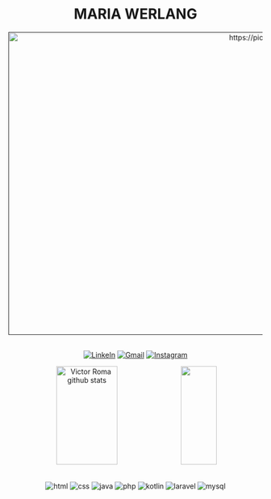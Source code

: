 
<h1 align="center"> MARIA WERLANG </h1>
<div align="center">
  <a href=""><img src="https://images5.alphacoders.com/491/491037.jpg" width="1000" height="600" border="0" alt="https://picasion.com/" /></a>
</div> 

<br>
<div align="center"> 

[![LinkeIn](https://img.shields.io/badge/LinkedIn-8CFFDD?style=for-the-badge&logo=linkedin&logoColor=white)](https://www.linkedin.com/in/maria-werlang666/)
[![Gmail](https://img.shields.io/badge/Gmail-39B8C6?style=for-the-badge&logo=gmail&logoColor=white)](https://werlang.mariaeduarda@gmail.com)
[![Instagram](https://img.shields.io/badge/Instagram-275BD8?style=for-the-badge&logo=instagram&logoColor=white)](https://www.instagram.com/gnalrew666/)

</div>


<div align="center">  
  <img width="49%" height="195px" src="https://github-readme-stats.vercel.app/api?username=MariaWerlang&show_icons=true&count_private=true&hide_border=true&title_color=39B8C6&icon_color=87CEFA&text_color=E0FFFF&bg_color=0d1117" alt="Victor Roma github stats" /> 
  <img width="37.5%" height="195px" src="https://github-readme-stats.vercel.app/api/top-langs/?username=MariaWerlang&layout=compact&hide_border=true&title_color=39B8C6&text_color=E0FFFF&bg_color=0d1117" />
</div>

<br>

<div align="center" style="display: inline_block">

![html](https://img.shields.io/badge/HTML5-2e49d1?style=for-the-badge&logo=html5&logoColor=white)
![css](	https://img.shields.io/badge/CSS3-1572B6?style=for-the-badge&logo=css3&logoColor=white)
![java](https://img.shields.io/badge/Java-2E49D1?style=for-the-badge&logo=openjdk&logoColor=white)
![php](https://img.shields.io/badge/PHP-377DFB?style=for-the-badge&logo=php&logoColor=white)
![kotlin](https://img.shields.io/badge/Kotlin-0095D5?&style=for-the-badge&logo=kotlin&logoColor=white)
![laravel](https://img.shields.io/badge/Laravel-53B6DF?style=for-the-badge&logo=laravel&logoColor=white)
![mysql](https://img.shields.io/badge/MySQL-25C6DA?style=for-the-badge&logo=mysql&logoColor=white)
</div>
